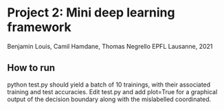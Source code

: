 # Project 2: Mini deep learning framework
Benjamin Louis, Camil Hamdane, Thomas Negrello
EPFL Lausanne, 2021


## How to run

python test.py should yield a batch of 10 trainings, with their associated training and test accuracies. Edit test.py and add plot=True for a graphical output of the decision boundary along with the mislabelled coordinated.
